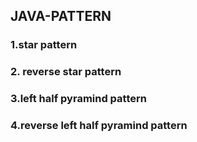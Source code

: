 ## JAVA-PATTERN
### 1.star pattern
### 2. reverse star pattern
### 3.left half pyramind pattern
### 4.reverse left half pyramind pattern
